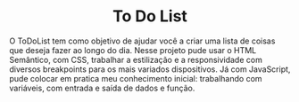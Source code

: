 <h1 align="center"> To Do List </h1>

O ToDoList tem como objetivo de ajudar você a criar uma lista de coisas que deseja fazer ao longo do dia. Nesse projeto pude usar o HTML Semântico, com CSS, trabalhar a estilização e a responsividade com diversos breakpoints para os mais variados dispositivos. Já com JavaScript, pude colocar em pratica meu conhecimento inicial: trabalhando com variáveis, com entrada e saída de dados e função.
